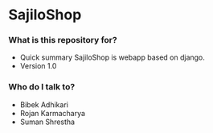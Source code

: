 # SajiloShop #


### What is this repository for? ###

* Quick summary
SajiloShop is webapp based on django.
* Version
1.0


### Who do I talk to? ###

* Bibek Adhikari
* Rojan Karmacharya
* Suman Shrestha